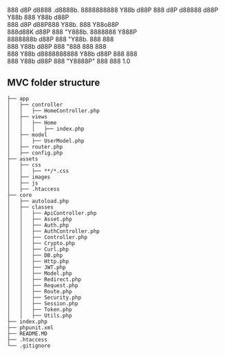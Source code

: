 888    d8P         d8888  .d8888b.  8888888888 Y88b   d88P 
888   d8P         d88888 d88P  Y88b 888         Y88b d88P  
888  d8P         d88P888 Y88b.      888          Y88o88P   
888d88K         d88P 888  "Y888b.   8888888       Y888P    
8888888b       d88P  888     "Y88b. 888            888     
888  Y88b     d88P   888       "888 888            888     
888   Y88b   d8888888888 Y88b  d88P 888            888     
888    Y88b d88P     888  "Y8888P"  888            888     1.0
                                                           
                                          

## MVC folder structure
```
├── app
│   ├── controller
│   │   ├── HomeController.php
│   ├── views
│   │   ├── Home
│   │   │   ├── index.php
│   ├── model
│   │   ├── UserModel.php
│   ├── router.php
│   ├── config.php
├── assets
│   ├── css
│   │   ├── **/*.css
│   ├── images
│   ├── js
│   ├── .htaccess
├── core
│   ├── autoload.php
│   ├── classes
│   │   ├── ApiController.php
│   │   ├── Asset.php
│   │   ├── Auth.php
│   │   ├── AuthController.php
│   │   ├── Controller.php
│   │   ├── Crypto.php
│   │   ├── Curl.php
│   │   ├── DB.php
│   │   ├── Http.php
│   │   ├── JWT.php
│   │   ├── Model.php
│   │   ├── Redirect.php
│   │   ├── Request.php
│   │   ├── Route.php
│   │   ├── Security.php
│   │   ├── Session.php
│   │   ├── Token.php
│   │   ├── Utils.php
├── index.php
├── phpunit.xml
├── README.MD
├── .htaccess
└── .gitignore
```


